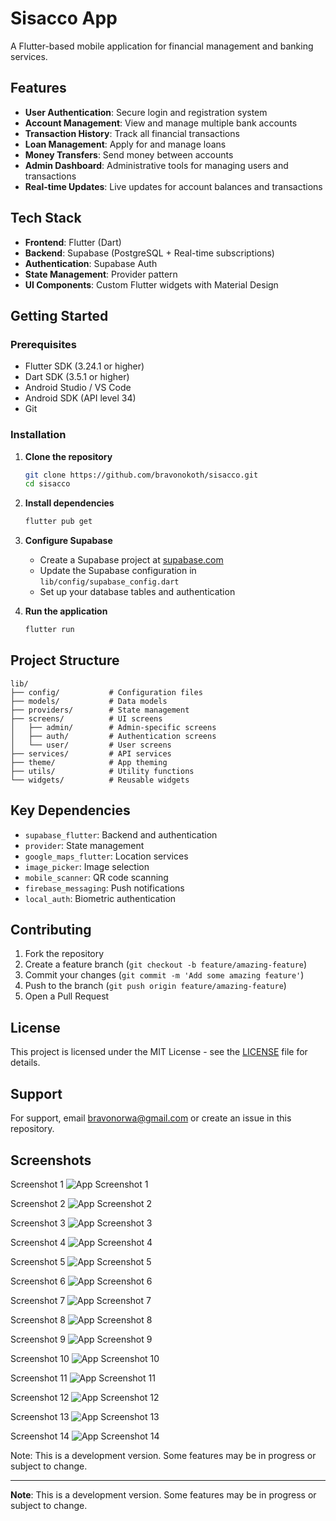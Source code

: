 # Sisacco App

A Flutter-based mobile application for financial management and banking services.

## Features

- **User Authentication**: Secure login and registration system
- **Account Management**: View and manage multiple bank accounts
- **Transaction History**: Track all financial transactions
- **Loan Management**: Apply for and manage loans
- **Money Transfers**: Send money between accounts
- **Admin Dashboard**: Administrative tools for managing users and transactions
- **Real-time Updates**: Live updates for account balances and transactions

## Tech Stack

- **Frontend**: Flutter (Dart)
- **Backend**: Supabase (PostgreSQL + Real-time subscriptions)
- **Authentication**: Supabase Auth
- **State Management**: Provider pattern
- **UI Components**: Custom Flutter widgets with Material Design

## Getting Started

### Prerequisites

- Flutter SDK (3.24.1 or higher)
- Dart SDK (3.5.1 or higher)
- Android Studio / VS Code
- Android SDK (API level 34)
- Git

### Installation

1. **Clone the repository**
   ```bash
   git clone https://github.com/bravonokoth/sisacco.git
   cd sisacco
   ```

2. **Install dependencies**
   ```bash
   flutter pub get
   ```

3. **Configure Supabase**
   - Create a Supabase project at [supabase.com](https://supabase.com)
   - Update the Supabase configuration in `lib/config/supabase_config.dart`
   - Set up your database tables and authentication

4. **Run the application**
   ```bash
   flutter run
   ```

## Project Structure

```
lib/
├── config/           # Configuration files
├── models/           # Data models
├── providers/        # State management
├── screens/          # UI screens
│   ├── admin/        # Admin-specific screens
│   ├── auth/         # Authentication screens
│   └── user/         # User screens
├── services/         # API services
├── theme/            # App theming
├── utils/            # Utility functions
└── widgets/          # Reusable widgets
```

## Key Dependencies

- `supabase_flutter`: Backend and authentication
- `provider`: State management
- `google_maps_flutter`: Location services
- `image_picker`: Image selection
- `mobile_scanner`: QR code scanning
- `firebase_messaging`: Push notifications
- `local_auth`: Biometric authentication

## Contributing

1. Fork the repository
2. Create a feature branch (`git checkout -b feature/amazing-feature`)
3. Commit your changes (`git commit -m 'Add some amazing feature'`)
4. Push to the branch (`git push origin feature/amazing-feature`)
5. Open a Pull Request

## License

This project is licensed under the MIT License - see the [LICENSE](LICENSE) file for details.

## Support

For support, email bravonorwa@gmail.com or create an issue in this repository.

## Screenshots



Screenshot 1
![App Screenshot 1](assets/images/Screenshotfrom20250715063949.png "Sisacco App View 1")

Screenshot 2
![App Screenshot 2](assets/images/Screenshotfrom20250715063839.png "Sisacco App View 2")

Screenshot 3
![App Screenshot 3](assets/images/Screenshotfrom20250715063211.png "Sisacco App View 3")

Screenshot 4
![App Screenshot 4](assets/images/Screenshotfrom20250715063203.png "Sisacco App View 4")

Screenshot 5
![App Screenshot 5](assets/images/Screenshotfrom20250715063155.png "Sisacco App View 5")

Screenshot 6
![App Screenshot 6](assets/images/Screenshotfrom20250715063148.png "Sisacco App View 6")

Screenshot 7
![App Screenshot 7](assets/images/Screenshotfrom20250715063125.png "Sisacco App View 7")

Screenshot 8
![App Screenshot 8](assets/images/Screenshotfrom20250715063118.png "Sisacco App View 8")

Screenshot 9
![App Screenshot 9](assets/images/Screenshotfrom20250715063105.png "Sisacco App View 9")

Screenshot 10
![App Screenshot 10](assets/images/Screenshotfrom2025071503057.png "Sisacco App View 10")

Screenshot 11
![App Screenshot 11](assets/images/Screenshotfrom20250715063051.png "Sisacco App View 11")

Screenshot 12
![App Screenshot 12](assets/images/Screenshotfrom20250715063043.png "Sisacco App View 12")

Screenshot 13
![App Screenshot 13](assets/images/Screenshotfrom20250715063027.png "Sisacco App View 13")

Screenshot 14
![App Screenshot 14](assets/images/Screenshotfrom20250715062900.png "Sisacco App View 14")

Note: This is a development version. Some features may be in progress or subject to change.

---

**Note**: This is a development version. Some features may be in progress or subject to change.
